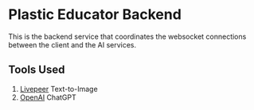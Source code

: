 # Plastic Educator Backend

This is the backend service that coordinates the websocket connections between the client and the AI services.

## Tools Used

1. [Livepeer](#livepeer) Text-to-Image
1. [OpenAI](#openai) ChatGPT

